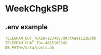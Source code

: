 # WeekChgkSPB

## .env example
```yml
TELEGRAM_BOT_TOKEN=123456789:AAaa1122BBbb
TELEGRAM_CHAT_ID=-4815162342
DB_PATH=/data/posts.db
```